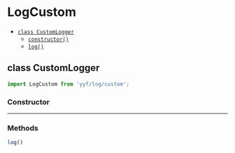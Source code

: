 # LogCustom

- [`class CustomLogger`](#class-customlogger)
  - [`constructor()`](#customlogger-constructor-constructor)
  - [`log()`](#customlogger-method-log)

<a id="class-customlogger"></a><h2>class CustomLogger</h2>
``` javascript
import LogCustom from 'yyf/log/custom';
```

<h3>Constructor</h3>
<a id="customlogger-constructor-constructor"></a>


---

<h3>Methods</h3>

<a id="customlogger-method-log"></a>

``` javascript
log()
```






